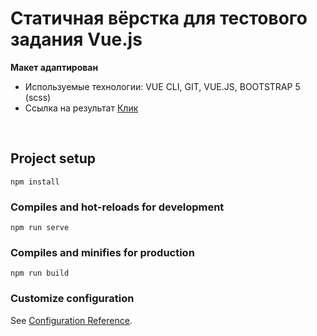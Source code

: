 # Статичная вёрстка для тестового задания Vue.js
<b>Макет адаптирован</b><br>
- Используемые технологии: VUE CLI, GIT, VUE.JS, BOOTSTRAP 5 (scss)
- Ссылка на результат [Клик](https://lovepuff-d.github.io/work5_test/)
<br>






## Project setup
```
npm install
```

### Compiles and hot-reloads for development
```
npm run serve
```

### Compiles and minifies for production
```
npm run build
```

### Customize configuration
See [Configuration Reference](https://cli.vuejs.org/config/).
